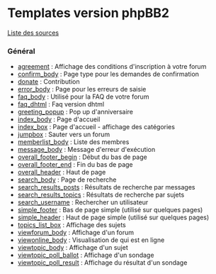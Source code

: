 # Templates version phpBB2
[Liste des sources](https://github.com/Etana/template.list/tree/master/tpl/src/subsilver#readme)


### Général

* [agreement](https://github.com/Etana/template.list/blob/master/tpl/var/subsilver/agreement.md#readme) : Affichage des conditions d'inscription à votre forum
* [confirm_body](https://github.com/Etana/template.list/blob/master/tpl/var/subsilver/confirm_body.md#readme) : Page type pour les demandes de confirmation
* [donate](https://github.com/Etana/template.list/blob/master/tpl/var/subsilver/donate.md#readme) : Contribution
* [error_body](https://github.com/Etana/template.list/blob/master/tpl/var/subsilver/error_body.md#readme) : Page pour les erreurs de saisie
* [faq_body](https://github.com/Etana/template.list/blob/master/tpl/var/subsilver/faq_body.md#readme) : Utilisé pour la FAQ de votre forum
* [faq_dhtml](https://github.com/Etana/template.list/blob/master/tpl/var/subsilver/faq_dhtml.md#readme) : Faq version dhtml
* [greeting_popup](https://github.com/Etana/template.list/blob/master/tpl/var/subsilver/greeting_popup.md#readme) : Pop up d'anniversaire
* [index_body](https://github.com/Etana/template.list/blob/master/tpl/var/subsilver/index_body.md#readme) : Page d'accueil
* [index_box](https://github.com/Etana/template.list/blob/master/tpl/var/subsilver/index_box.md#readme) : Page d'accueil - affichage des catégories
* [jumpbox](https://github.com/Etana/template.list/blob/master/tpl/var/subsilver/jumpbox.md#readme) : Sauter vers un forum
* [memberlist_body](https://github.com/Etana/template.list/blob/master/tpl/var/subsilver/memberlist_body.md#readme) : Liste des membres
* [message_body](https://github.com/Etana/template.list/blob/master/tpl/var/subsilver/message_body.md#readme) : Message d'erreur d'exécution
* [overall_footer_begin](https://github.com/Etana/template.list/blob/master/tpl/var/subsilver/overall_footer_begin.md#readme) : Début du bas de page
* [overall_footer_end](https://github.com/Etana/template.list/blob/master/tpl/var/subsilver/overall_footer_end.md#readme) : Fin du bas de page
* [overall_header](https://github.com/Etana/template.list/blob/master/tpl/var/subsilver/overall_header.md#readme) : Haut de page
* [search_body](https://github.com/Etana/template.list/blob/master/tpl/var/subsilver/search_body.md#readme) : Page de recherche
* [search_results_posts](https://github.com/Etana/template.list/blob/master/tpl/var/subsilver/search_results_posts.md#readme) : Résultats de recherche par messages
* [search_results_topics](https://github.com/Etana/template.list/blob/master/tpl/var/subsilver/search_results_topics.md#readme) : Résultats de recherche par sujets
* [search_username](https://github.com/Etana/template.list/blob/master/tpl/var/subsilver/search_username.md#readme) : Rechercher un utilisateur
* [simple_footer](https://github.com/Etana/template.list/blob/master/tpl/var/subsilver/simple_footer.md#readme) : Bas de page simple (utilisé sur quelques pages)
* [simple_header](https://github.com/Etana/template.list/blob/master/tpl/var/subsilver/simple_header.md#readme) : Haut de page simple (utilisé sur quelques pages)
* [topics_list_box](https://github.com/Etana/template.list/blob/master/tpl/var/subsilver/topics_list_box.md#readme) : Affichage des sujets
* [viewforum_body](https://github.com/Etana/template.list/blob/master/tpl/var/subsilver/viewforum_body.md#readme) : Affichage d'un forum
* [viewonline_body](https://github.com/Etana/template.list/blob/master/tpl/var/subsilver/viewonline_body.md#readme) : Visualisation de qui est en ligne
* [viewtopic_body](https://github.com/Etana/template.list/blob/master/tpl/var/subsilver/viewtopic_body.md#readme) : Affichage d'un sujet
* [viewtopic_poll_ballot](https://github.com/Etana/template.list/blob/master/tpl/var/subsilver/viewtopic_poll_ballot.md#readme) : Affichage d'un sondage
* [viewtopic_poll_result](https://github.com/Etana/template.list/blob/master/tpl/var/subsilver/viewtopic_poll_result.md#readme) : Affichage du résultat d'un sondage